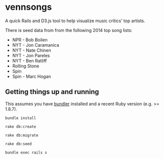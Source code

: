vennsongs
=========

A quick Rails and D3.js tool to help visualize music critics' top artists.

There is seed data from from the following 2014 top song lists:

* NPR - Bob Boilen
* NYT - Jon Caramanica
* NYT - Nate Chinen
* NYT - Jon Pareles
* NYT - Ben Ratliff
* Rolling Stone
* Spin
* Spin - Marc Hogan


## Getting things up and running

This assumes you have [bundler](http://bundler.io/) installed and a recent Ruby version (e.g. >= 1.8.7).

```
bundle install

rake db:create

rake db:migrate

rake db:seed

bundle exec rails s
```